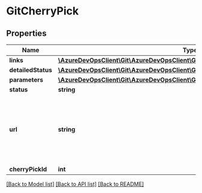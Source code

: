 # GitCherryPick

## Properties
Name | Type | Description | Notes
------------ | ------------- | ------------- | -------------
**links** | [**\AzureDevOpsClient\Git\AzureDevOpsClient\Git\Model\ReferenceLinks**](ReferenceLinks.md) |  | [optional] 
**detailedStatus** | [**\AzureDevOpsClient\Git\AzureDevOpsClient\Git\Model\GitAsyncRefOperationDetail**](GitAsyncRefOperationDetail.md) |  | [optional] 
**parameters** | [**\AzureDevOpsClient\Git\AzureDevOpsClient\Git\Model\GitAsyncRefOperationParameters**](GitAsyncRefOperationParameters.md) |  | [optional] 
**status** | **string** |  | [optional] 
**url** | **string** | A URL that can be used to make further requests for status about the operation | [optional] 
**cherryPickId** | **int** |  | [optional] 

[[Back to Model list]](../README.md#documentation-for-models) [[Back to API list]](../README.md#documentation-for-api-endpoints) [[Back to README]](../README.md)


